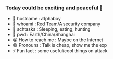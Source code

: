 ### Today could be exciting and peaceful 👋

<!--
**a1phaboy/a1phaboy** is a ✨ _special_ ✨ repository because its `README.md` (this file) appears on your GitHub profile.

Here are some ideas to get you started:
-->
- 👻 hostname : a1phaboy
- 🌱 whoami : Red Team/A security company
- 👯 schtasks : Sleeping, eating, hunting
- 🤔 pwd : Earth/China/Shanghai
- 😜 How to reach me : Maybe on the Internet
- 😄 Pronouns : Talk is cheap, show me the exp
- ⚡ Fun fact : some useful/cool things on attack
